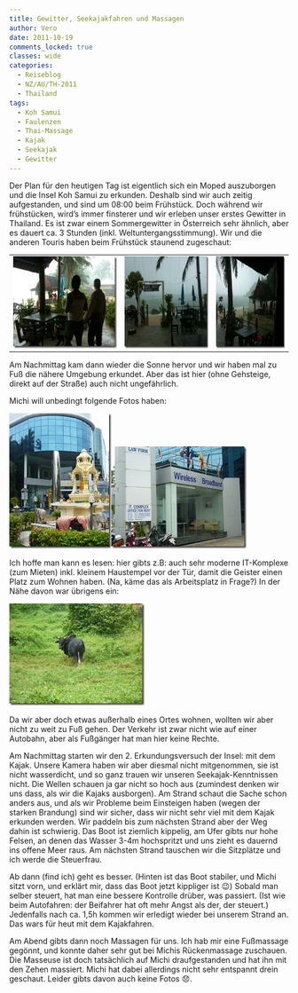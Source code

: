 ```yaml
---
title: Gewitter, Seekajakfahren und Massagen
author: Vero
date: 2011-10-19
comments_locked: true
classes: wide
categories:
  - Reiseblog
  - NZ/AU/TH-2011
  - Thailand
tags:
  - Koh Samui
  - Faulenzen
  - Thai-Massage
  - Kajak
  - Seekajak
  - Gewitter
---
```


<p>Der Plan für den heutigen Tag ist eigentlich sich ein Moped auszuborgen und die Insel Koh Samui zu erkunden. Deshalb sind wir auch zeitig aufgestanden, und sind um 08:00 beim Frühstück. Doch während wir frühstücken, wird’s immer finsterer und wir erleben unser erstes Gewitter in Thailand. Es ist zwar einem Sommergewitter in Österreich sehr ähnlich, aber es dauert ca. 3 Stunden (inkl. Weltuntergangsstimmung). Wir und die anderen Touris haben beim Frühstück staunend zugeschaut:</p>  <table border="0" cellspacing="0" cellpadding="2" width="600"><tbody>     <tr>       <td valign="top" width="242"><a href="/assets/images/2011/10/IMG_1960.jpg"><img src="/assets/images/2011/10/IMG_1960_thumb.jpg" width="220" height="166" alt="IMG_1960" border="0" /></a></td>        <td valign="top" width="196"><a href="/assets/images/2011/10/IMG_1961.jpg"><img src="/assets/images/2011/10/IMG_1961_thumb.jpg" width="220" height="166" alt="IMG_1961" border="0" /></a></td>        <td valign="top" width="160"><a href="/assets/images/2011/10/IMG_1962.jpg"><img src="/assets/images/2011/10/IMG_1962_thumb.jpg" width="220" height="166" alt="IMG_1962" border="0" /></a></td>     </tr>   </tbody></table>  <p>Am Nachmittag kam dann wieder die Sonne hervor und wir haben mal zu Fuß die nähere Umgebung erkundet. Aber das ist hier (ohne Gehsteige, direkt auf der Straße) auch nicht ungefährlich.</p>  <p>Michi will unbedingt folgende Fotos haben:</p>  <p><a href="/assets/images/2011/10/P1000704.jpg"><img src="/assets/images/2011/10/P1000704_thumb.jpg" width="184" height="244" alt="P1000704" border="0" /></a><a href="/assets/images/2011/10/P1000705.jpg"><img src="/assets/images/2011/10/P1000705_thumb.jpg" width="244" height="184" alt="P1000705" border="0" /></a></p>  <p>Ich hoffe man kann es lesen: hier gibts z.B: auch sehr moderne IT-Komplexe (zum Mieten) inkl. kleinem Haustempel vor der Tür, damit die Geister einen Platz zum Wohnen haben. (Na, käme das als Arbeitsplatz in Frage?) In der Nähe davon war übrigens ein: </p>  <p><a href="/assets/images/2011/10/P1000702.jpg"><img src="/assets/images/2011/10/P1000702_thumb.jpg" width="244" height="184" alt="P1000702" border="0" /></a></p>  <p>Da wir aber doch etwas außerhalb eines Ortes wohnen, wollten wir aber nicht zu weit zu Fuß gehen. Der Verkehr ist zwar nicht wie auf einer Autobahn, aber als Fußgänger hat man hier keine Rechte. </p>  <p>Am Nachmittag starten wir den 2. Erkundungsversuch der Insel: mit dem Kajak. Unsere Kamera haben wir aber diesmal nicht mitgenommen, sie ist nicht wasserdicht, und so ganz trauen wir unseren Seekajak-Kenntnissen nicht. Die Wellen schauen ja gar nicht so hoch aus (zumindest denken wir uns dass, als wir die Kajaks ausborgen). Am Strand schaut die Sache schon anders aus, und als wir Probleme beim Einsteigen haben (wegen der starken Brandung) sind wir sicher, dass wir nicht sehr viel mit dem Kajak erkunden werden. Wir paddeln bis zum nächsten Strand aber der Weg dahin ist schwierig. Das Boot ist ziemlich kippelig, am Ufer gibts nur hohe Felsen, an denen das Wasser 3-4m hochspritzt und uns zieht es dauernd ins offene Meer raus. Am nächsten Strand tauschen wir die Sitzplätze und ich werde die Steuerfrau. </p>  <p>Ab dann (find ich) geht es besser. (Hinten ist das Boot stabiler, und Michi sitzt vorn, und erklärt mir, dass das Boot jetzt kippliger ist 😉) Sobald man selber steuert, hat man eine bessere Kontrolle drüber, was passiert. (Ist wie beim Autofahren: der Beifahrer hat oft mehr Angst als der, der steuert.) Jedenfalls nach ca. 1,5h kommen wir erledigt wieder bei unserem Strand an. Das wars für heut mit dem Kajakfahren.</p>  <p>Am Abend gibts dann noch Massagen für uns. Ich hab mir eine Fußmassage gegönnt, und konnte daher sehr gut bei Michis Rückenmassage zuschauen. Die Masseuse ist doch tatsächlich auf Michi draufgestanden und hat ihn mit den Zehen massiert. Michi hat dabei allerdings nicht sehr entspannt drein geschaut. Leider gibts davon auch keine Fotos 😞. </p>
